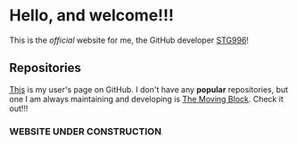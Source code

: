 # Hello, and welcome!!!
 This is the *official* website for me, the GitHub developer [STG996](https://www.github.com/STG996)!

## Repositories
 [This](https://www.github.com/STG996) is my user's page on GitHub.
 I don't have any **popular** repositories, but one I am always maintaining and developing is [The Moving Block](https://www.stg996.github.io/The-Moving-Block).
 Check it out!!!

### WEBSITE UNDER CONSTRUCTION